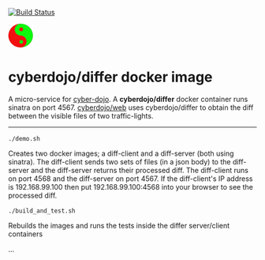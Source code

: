 
[![Build Status](https://travis-ci.org/cyber-dojo/differ.svg?branch=master)](https://travis-ci.org/cyber-dojo/differ)

<img src="https://raw.githubusercontent.com/cyber-dojo/nginx/master/images/home_page_logo.png" alt="cyber-dojo yin/yang logo" width="50px" height="50px"/>

# cyberdojo/differ docker image

A micro-service for [cyber-dojo](http://cyber-dojo.org).
A **cyberdojo/differ** docker container runs sinatra on port 4567.
[cyberdojo/web](https://github.cim/cyber-dojo/web) uses cyberdojo/differ to obtain the diff between the
visible files of two traffic-lights.

- - - -

```
./demo.sh
```

Creates two docker images; a diff-client and a diff-server (both using sinatra).
The diff-client sends two sets of files (in a json body) to the diff-server and the diff-server
returns their processed diff. The diff-client runs on port 4568 and the diff-server
on port 4567. If the diff-client's IP address is 192.168.99.100 then put
192.168.99.100:4568 into your browser to see the processed diff.

```
./build_and_test.sh
```

Rebuilds the images and runs the tests inside the differ server/client containers

...
